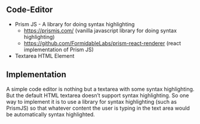## Code-Editor

- Prism JS - A library for doing syntax highlighting
    - https://prismjs.com/ (vanilla javascript library for doing syntax highlighting)
    - https://github.com/FormidableLabs/prism-react-renderer (react implementation of Prism JS)
- Textarea HTML Element

## Implementation

A simple code editor is nothing but a textarea with some syntax highlighting. But the default HTML textarea doesn’t support syntax highlighting. So one way to implement it is to use a library for syntax highlighting (such as PrismJS) so that whatever content the user is typing in the text area would be automatically syntax highlighted.
